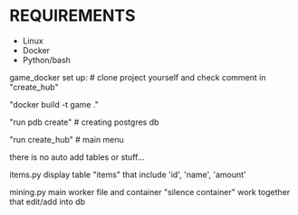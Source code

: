 # REQUIREMENTS 

- Linux
- Docker
- Python/bash

game_docker set up:  # clone project yourself and check comment in "create_hub"

"docker build -t game ."

"run pdb create" # creating postgres db

"run create_hub" # main menu

there is no auto add tables or stuff... 

items.py display table "items" that include 'id', 'name', 'amount'

mining.py main worker file and container "silence container" work together that edit/add into db

